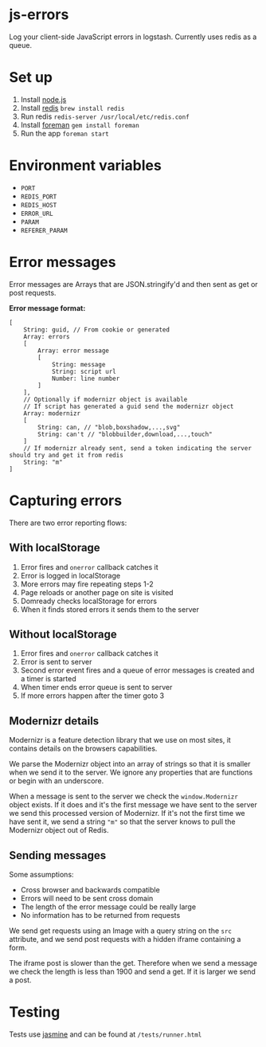 # js-errors

Log your client-side JavaScript errors in logstash. Currently uses redis as a queue.

# Set up

1. Install [node.js](http://nodejs.org/download/)
2. Install [redis](http://redis.io/) ```brew install redis```
3. Run redis ```redis-server /usr/local/etc/redis.conf```
4. Install [foreman](http://ddollar.github.io/foreman/) ```gem install foreman```
5. Run the app ```foreman start```


# Environment variables

* ```PORT```
* ```REDIS_PORT```
* ```REDIS_HOST```
* ```ERROR_URL```
* ```PARAM```
* ```REFERER_PARAM```


# Error messages

Error messages are Arrays that are JSON.stringify'd and then sent as get or post requests.

**Error message format:**

    [
        String: guid, // From cookie or generated
        Array: errors
        [
            Array: error message
            [
                String: message
                String: script url
                Number: line number
            ]
        ],
        // Optionally if modernizr object is available
        // If script has generated a guid send the modernizr object
        Array: modernizr
        [
            String: can, // "blob,boxshadow,...,svg"
            String: can't // "blobbuilder,download,...,touch"
        ]
        // If modernizr already sent, send a token indicating the server should try and get it from redis
        String: "m"
    ]

# Capturing errors

There are two error reporting flows:

## With localStorage

1. Error fires and ```onerror``` callback catches it
2. Error is logged in localStorage
3. More errors may fire repeating steps 1-2
4. Page reloads or another page on site is visited
5. Domready checks localStorage for errors
6. When it finds stored errors it sends them to the server

## Without localStorage

1. Error fires and ```onerror``` callback catches it
2. Error is sent to server
3. Second error event fires and a queue of error messages is created and a timer is started
4. When timer ends error queue is sent to server
5. If more errors happen after the timer goto 3

## Modernizr details

Modernizr is a feature detection library that we use on most sites, it contains details on the browsers capabilities.

We parse the Modernizr object into an array of strings so that it is smaller when we send it to the server. We ignore any properties that are functions or begin with an underscore.

When a message is sent to the server we check the ```window.Modernizr``` object exists. If it does and it's the first message we have sent to the server we send this processed version of Modernizr. If it's not the first time we have sent it, we send a string ```"m"``` so that the server knows to pull the Modernizr object out of Redis.

## Sending messages

Some assumptions:

* Cross browser and backwards compatible
* Errors will need to be sent cross domain
* The length of the error message could be really large
* No information has to be returned from requests

We send get requests using an Image with a query string on the ```src``` attribute, and we send post requests with a hidden iframe containing a form. 

The iframe post is slower than the get. Therefore when we send a message we check the length is less than 1900 and send a get. If it is larger we send a post.


# Testing

Tests use [jasmine](http://pivotal.github.io/jasmine/) and can be found at ```/tests/runner.html```
